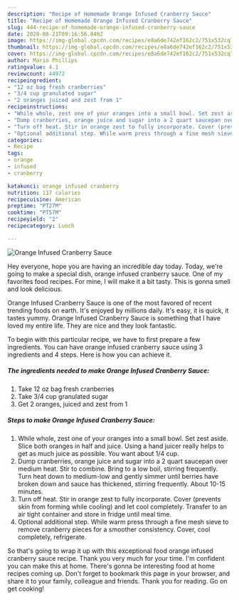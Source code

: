 ```yaml
---
description: "Recipe of Homemade Orange Infused Cranberry Sauce"
title: "Recipe of Homemade Orange Infused Cranberry Sauce"
slug: 444-recipe-of-homemade-orange-infused-cranberry-sauce
date: 2020-08-21T09:16:56.840Z
image: https://img-global.cpcdn.com/recipes/e8a6de742ef162c2/751x532cq70/orange-infused-cranberry-sauce-recipe-main-photo.jpg
thumbnail: https://img-global.cpcdn.com/recipes/e8a6de742ef162c2/751x532cq70/orange-infused-cranberry-sauce-recipe-main-photo.jpg
cover: https://img-global.cpcdn.com/recipes/e8a6de742ef162c2/751x532cq70/orange-infused-cranberry-sauce-recipe-main-photo.jpg
author: Mario Phillips
ratingvalue: 4.1
reviewcount: 44972
recipeingredient:
- "12 oz bag fresh cranberries"
- "3/4 cup granulated sugar"
- "2 oranges juiced and zest from 1"
recipeinstructions:
- "While whole, zest one of your oranges into a small bowl. Set zest aside. Slice both oranges in half and juice. Using a hand juicer really helps to get as much juice as possible. You want about 1/4 cup."
- "Dump cranberries, orange juice and sugar into a 2 quart saucepan over medium heat. Stir to combine. Bring to a low boil, stirring frequently. Turn heat down to medium-low and gently simmer until berries have broken down and sauce has thickened, stirring frequently. About 10-15 minutes."
- "Turn off heat. Stir in orange zest to fully incorporate. Cover (prevents skin from forming while cooling) and let cool completely. Transfer to an air tight container and store in fridge until meal time."
- "Optional additional step. While warm press through a fine mesh sieve to remove cranberry pieces for a smoother consistency. Cover, cool completely, refrigerate."
categories:
- Recipe
tags:
- orange
- infused
- cranberry

katakunci: orange infused cranberry 
nutrition: 117 calories
recipecuisine: American
preptime: "PT27M"
cooktime: "PT57M"
recipeyield: "2"
recipecategory: Lunch

---
```



![Orange Infused Cranberry Sauce](https://img-global.cpcdn.com/recipes/e8a6de742ef162c2/751x532cq70/orange-infused-cranberry-sauce-recipe-main-photo.jpg)

Hey everyone, hope you are having an incredible day today. Today, we're going to make a special dish, orange infused cranberry sauce. One of my favorites food recipes. For mine, I will make it a bit tasty. This is gonna smell and look delicious.



Orange Infused Cranberry Sauce is one of the most favored of recent trending foods on earth. It's enjoyed by millions daily. It's easy, it is quick, it tastes yummy. Orange Infused Cranberry Sauce is something that I have loved my entire life. They are nice and they look fantastic.


To begin with this particular recipe, we have to first prepare a few ingredients. You can have orange infused cranberry sauce using 3 ingredients and 4 steps. Here is how you can achieve it.

<!--inarticleads1-->

##### The ingredients needed to make Orange Infused Cranberry Sauce:

1. Take 12 oz bag fresh cranberries
1. Take 3/4 cup granulated sugar
1. Get 2 oranges, juiced and zest from 1




<!--inarticleads2-->

##### Steps to make Orange Infused Cranberry Sauce:

1. While whole, zest one of your oranges into a small bowl. Set zest aside. Slice both oranges in half and juice. Using a hand juicer really helps to get as much juice as possible. You want about 1/4 cup.
1. Dump cranberries, orange juice and sugar into a 2 quart saucepan over medium heat. Stir to combine. Bring to a low boil, stirring frequently. Turn heat down to medium-low and gently simmer until berries have broken down and sauce has thickened, stirring frequently. About 10-15 minutes.
1. Turn off heat. Stir in orange zest to fully incorporate. Cover (prevents skin from forming while cooling) and let cool completely. Transfer to an air tight container and store in fridge until meal time.
1. Optional additional step. While warm press through a fine mesh sieve to remove cranberry pieces for a smoother consistency. Cover, cool completely, refrigerate.




So that's going to wrap it up with this exceptional food orange infused cranberry sauce recipe. Thank you very much for your time. I'm confident you can make this at home. There's gonna be interesting food at home recipes coming up. Don't forget to bookmark this page in your browser, and share it to your family, colleague and friends. Thank you for reading. Go on get cooking!
